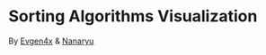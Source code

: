 # Sorting Algorithms Visualization

By <a href="https://github.com/Evgen4x">Evgen4x</a> & <a href="https://github.com/Nanaryu">Nanaryu</a>
